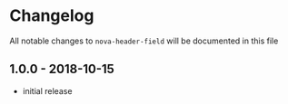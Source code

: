 # Changelog

All notable changes to `nova-header-field` will be documented in this file

## 1.0.0 - 2018-10-15

- initial release